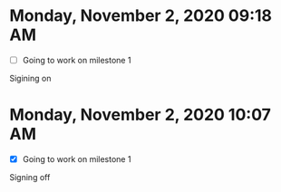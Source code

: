 # Monday, November  2, 2020 09:18 AM

- [ ] Going to work on milestone 1

Sigining on

# Monday, November  2, 2020 10:07 AM

- [x] Going to work on milestone 1

Signing off
